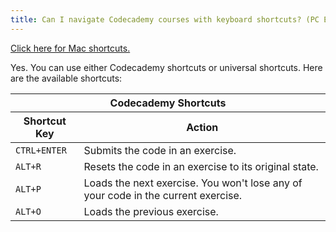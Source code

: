 ```yaml
---
title: Can I navigate Codecademy courses with keyboard shortcuts? (PC Edition)
---
```

[Click here for Mac shortcuts.][1]

Yes. You can use either Codecademy shortcuts or universal shortcuts. Here are the available shortcuts:

<table>
  <thead>
    <tr>
      <th colspan='2'>Codecademy Shortcuts</th>
    </tr>
    <tr>
      <th>Shortcut Key</th>
      <th>Action</th>
    </tr>
  </thead>
  <tbody>
    <tr>
      <td>
        <code>CTRL+ENTER</code>
      </td>
      <td>Submits the code in an exercise.</td>
    </tr>
    <tr>
      <td>
        <code>ALT+R</code>
      </td>
      <td>Resets the code in an exercise to its original state.</td>
    </tr>
    <tr>
      <td>
        <code>ALT+P</code>
      </td>
      <td>Loads the next exercise. You won't lose any of your code in the current exercise.</td>
    </tr>
    <tr>
      <td>
        <code>ALT+O</code>
      </td>
      <td>Loads the previous exercise.</td>
    </tr>
  </tbody>
</table>

  [1]: mac-shortcut-article
